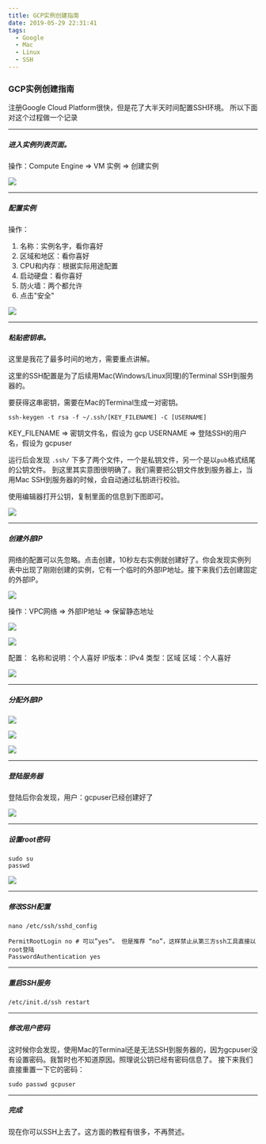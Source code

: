 ```yaml
---
title: GCP实例创建指南
date: 2019-05-29 22:31:41
tags:
  - Google
  - Mac
  - Linux
  - SSH
---
```


<!-- {% cq %} blah blah blah {% endcq %} -->

### GCP实例创建指南
注册Google Cloud Platform很快，但是花了大半天时间配置SSH环境。
所以下面对这个过程做一个记录

* * *

##### 进入实例列表页面。
操作：Compute Engine => VM 实例 => 创建实例

![](http://psb5eq4ez.bkt.clouddn.com/gcp/1.png)

* * *

##### 配置实例

操作：

1. 名称：实例名字，看你喜好
2. 区域和地区：看你喜好
3. CPU和内存：根据实际用途配置
4. 启动硬盘：看你喜好
5. 防火墙：两个都允许
6. 点击"安全"

![](http://psb5eq4ez.bkt.clouddn.com/gcp/2.png)

* * *

##### 粘贴密钥串。
这里是我花了最多时间的地方，需要重点讲解。

这里的SSH配置是为了后续用Mac(Windows/Linux同理)的Terminal SSH到服务器的。

要获得这串密钥，需要在Mac的Terminal生成一对密钥。

`ssh-keygen -t rsa -f ~/.ssh/[KEY_FILENAME] -C [USERNAME]`

KEY_FILENAME => 密钥文件名，假设为 gcp
USERNAME => 登陆SSH的用户名，假设为 gcpuser

运行后会发现 `.ssh/` 下多了两个文件，一个是私钥文件，另一个是以`pub`格式结尾的公钥文件。
到这里其实意图很明确了。我们需要把公钥文件放到服务器上，当用Mac SSH到服务器的时候，会自动通过私钥进行校验。

使用编辑器打开公钥，复制里面的信息到下图即可。

![](http://psb5eq4ez.bkt.clouddn.com/gcp/3.png)

* * *

##### 创建外部IP
网络的配置可以先忽略。点击创建，10秒左右实例就创建好了。你会发现实例列表中出现了刚刚创建的实例，它有一个临时的外部IP地址。接下来我们去创建固定的外部IP。

![](http://psb5eq4ez.bkt.clouddn.com/gcp/4.png)

操作：VPC网络 => 外部IP地址 => 保留静态地址

![](http://psb5eq4ez.bkt.clouddn.com/gcp/5.png)

![](http://psb5eq4ez.bkt.clouddn.com/gcp/6.png)

配置：
名称和说明：个人喜好
IP版本：IPv4
类型：区域
区域：个人喜好

![](http://psb5eq4ez.bkt.clouddn.com/gcp/7.png)


* * *


##### 分配外部IP

![](http://psb5eq4ez.bkt.clouddn.com/gcp/8.png)

![](http://psb5eq4ez.bkt.clouddn.com/gcp/9.png)

![](http://psb5eq4ez.bkt.clouddn.com/gcp/10.png)

* * *

##### 登陆服务器

登陆后你会发现，用户：gcpuser已经创建好了

![](http://psb5eq4ez.bkt.clouddn.com/gcp/11.png)

* * *

##### 设置root密码
```
sudo su
passwd
```

![](http://psb5eq4ez.bkt.clouddn.com/gcp/12.png)

* * *


##### 修改SSH配置

```
nano /etc/ssh/sshd_config
```

```
PermitRootLogin no # 可以”yes“。 但是推荐 “no”，这样禁止从第三方ssh工具直接以root登陆
PasswordAuthentication yes
```

* * *


##### 重启SSH服务
```
/etc/init.d/ssh restart
```

* * *

##### 修改用户密码

这时候你会发现，使用Mac的Terminal还是无法SSH到服务器的，因为gcpuser没有设置密码。我暂时也不知道原因。照理说公钥已经有密码信息了。
接下来我们直接重置一下它的密码：
```
sudo passwd gcpuser
```

* * *

##### 完成
现在你可以SSH上去了。这方面的教程有很多，不再赘述。